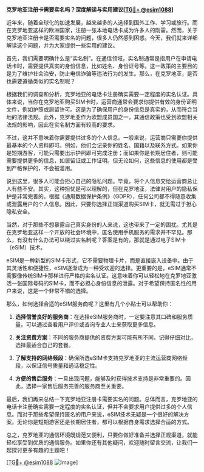 **克罗地亚注册卡需要实名吗？深度解读与实用建议[[TG💪+ @esim1088](https://t.me/s/esim1088)]**

近年来，随着全球化的加速发展，越来越多的人选择到国外工作、学习或旅行。而在克罗地亚这样的欧洲国家，注册一张本地电话卡成为许多人的刚需。然而，关于克罗地亚注册卡是否需要实名的问题，很多人仍然感到困惑。今天，我们就来详细解读这个问题，并为大家提供一些实用的建议。

首先，我们需要明确什么是“实名制”。在通信领域，实名制通常是指用户在申请电话卡时，需要提供真实的身份信息，比如姓名、身份证号等。这一政策的主要目的是为了维护社会治安，防止电信诈骗等违法行为的发生。那么，在克罗地亚，是否也需要遵循类似的实名制呢？

根据我们的调查和分析，克罗地亚的电话卡注册确实需要一定程度的实名认证。具体来说，当你在克罗地亚购买SIM卡时，运营商通常会要求你提供有效的身份证明文件，例如护照或居留许可。这是为了确保用户的身份信息是真实的，从而符合当地的法律法规。此外，克罗地亚作为欧盟成员国之一，其通信政策也受到欧盟相关法规的影响，因此在实名制方面有较高的要求。

不过，这并不意味着你需要提供过多的个人信息。一般来说，运营商只需要你提供最基本的个人资料即可。例如，他们会记录你的姓名、国籍以及联系方式。如果你是短期游客，可能只需要出示护照即可完成注册；而如果你是长期居住者，则可能需要提供更多的信息，如居留证或工作证明。但无论如何，这些信息的使用都是受到严格保护的，不会被滥用。

说到这里，很多人可能会担心自己的隐私问题。毕竟，将个人信息交给运营商总让人有些不安。其实，这种担忧是可以理解的，但在克罗地亚，法律对用户的隐私保护是非常完善的。根据《通用数据保护条例》（GDPR），任何公司都不得随意收集或泄露用户的个人信息。因此，只要你选择正规渠道购买SIM卡，就无需过于担心隐私安全。

当然，对于那些不想暴露自己真实身份的人来说，这也带来了一定的困扰。尤其是在克罗地亚这样一个开放的社会环境中，匿名使用手机服务的需求并不罕见。那么，有没有什么办法可以绕过实名制呢？答案是有的，那就是通过电子SIM卡（eSIM）技术。

eSIM是一种新型的SIM卡形式，它不需要物理卡片，而是直接嵌入设备中。由于其灵活性和便捷性，eSIM逐渐成为一种受欢迎的选择。更重要的是，eSIM通常不需要像传统SIM卡那样进行严格的实名认证。这意味着你可以轻松地在克罗地亚激活一张国际号码的SIM卡，而不必担心身份信息的泄露。对于希望保持匿名性的用户来说，这是一个非常不错的选择。

那么，如何选择合适的eSIM服务商呢？这里有几个小贴士可以帮助你：

1. **选择信誉良好的服务商**：在选择eSIM服务商时，一定要注意其口碑和服务质量。可以通过查看用户评价或咨询专业人士来获取更多信息。
   
2. **关注资费方案**：不同的服务商提供的资费方案可能有所不同，记得仔细对比，选择最适合自己的套餐。

3. **了解支持的网络频段**：确保所选eSIM卡支持克罗地亚的主流运营商网络频段，以保证信号质量和通话稳定性。

4. **方便的售后服务**：一旦出现问题，能够及时获得技术支持是非常重要的。因此，选择一家售后服务完善的服务商至关重要。

最后，我们再来总结一下克罗地亚注册卡需要实名的问题。总体而言，克罗地亚的电话卡注册确实需要一定程度的实名认证，但并不会要求用户提供过多的个人信息。而对于那些希望保持匿名的用户来说，eSIM技术无疑是一个很好的解决方案。无论你是短期游客还是长期居住者，都可以根据自身需求选择合适的方式。

总之，克罗地亚的通信环境既规范又便利，只要你做好准备并选择正规渠道，就能轻松享受到优质的通信服务。如果你还有其他疑问，欢迎随时留言交流，让我们一起探讨更多有趣的主题吧！

[[TG💪+ @esim1088](https://t.me/s/esim1088) ![Image](https://i.postimg.cc/4NQfJmqS/Snipaste-2025-05-13-00-14-12.png)]